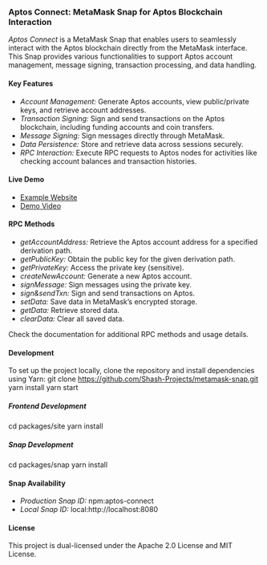 ### Aptos Connect: MetaMask Snap for Aptos Blockchain Interaction

*Aptos Connect* is a MetaMask Snap that enables users to seamlessly interact with the Aptos blockchain directly from the MetaMask interface. This Snap provides various functionalities to support Aptos account management, message signing, transaction processing, and data handling.

#### Key Features
- *Account Management:* Generate Aptos accounts, view public/private keys, and retrieve account addresses.
- *Transaction Signing:* Sign and send transactions on the Aptos blockchain, including funding accounts and coin transfers.
- *Message Signing:* Sign messages directly through MetaMask.
- *Data Persistence:* Store and retrieve data across sessions securely.
- *RPC Interaction:* Execute RPC requests to Aptos nodes for activities like checking account balances and transaction histories.

#### Live Demo
- [Example Website](https://wallet-aptos.netlify.app/)
- [Demo Video](https://drive.google.com/file/d/1udzGcTMaYwhap0sOGQkJhpG82HjDEsUZ/view?usp=sharing)


#### RPC Methods
- *getAccountAddress:* Retrieve the Aptos account address for a specified derivation path.
- *getPublicKey:* Obtain the public key for the given derivation path.
- *getPrivateKey:* Access the private key (sensitive).
- *createNewAccount:* Generate a new Aptos account.
- *signMessage:* Sign messages using the private key.
- *sign&sendTxn:* Sign and send transactions on Aptos.
- *setData:* Save data in MetaMask’s encrypted storage.
- *getData:* Retrieve stored data.
- *clearData:* Clear all saved data.

Check the documentation for additional RPC methods and usage details.

#### Development
To set up the project locally, clone the repository and install dependencies using Yarn:
git clone https://github.com/Shash-Projects/metamask-snap.git
yarn install
yarn start


##### Frontend Development
cd packages/site
yarn install


##### Snap Development
cd packages/snap
yarn install


#### Snap Availability
- *Production Snap ID:* npm:aptos-connect
- *Local Snap ID:* local:http://localhost:8080

#### License
This project is dual-licensed under the Apache 2.0 License and MIT License.